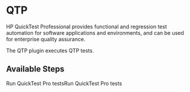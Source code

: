 
QTP
===

HP QuickTest Professional provides functional and regression test automation for software applications and environments, and can be used for enterprise quality assurance.

The QTP plugin executes QTP tests.


Available Steps
---------------

Run QuickTest Pro testsRun QuickTest Pro tests


